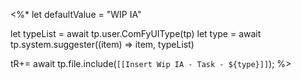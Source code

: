 <%*
let defaultValue = "WIP IA"

let typeList = await tp.user.ComFyUIType(tp)
let type = await tp.system.suggester((item) => item, typeList)

tR+= await tp.file.include(`[[Insert Wip IA - Task - ${type}]]`);
%>